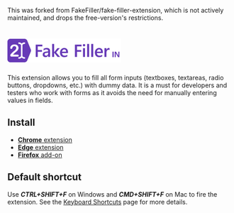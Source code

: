 This was forked from FakeFiller/fake-filler-extension, which is not actively maintained, and drops the free-version's restrictions.

# <img src="public/images/logo.svg" height="53" alt="Fake Filler" title="Fake Filler" />

This extension allows you to fill all form inputs (textboxes, textareas, radio buttons, dropdowns, etc.) with dummy data. It is a must for developers and testers who work with forms as it avoids the need for manually entering values in fields.

## Install

- [**Chrome** extension](https://chrome.google.com/webstore/detail/bnjjngeaknajbdcgpfkgnonkmififhfo)
- [**Edge** extension](https://microsoftedge.microsoft.com/addons/detail/bdcjobafgkjgckiikonbfcdocnhnaaii)
- [**Firefox** add-on](https://addons.mozilla.org/en-US/firefox/addon/fake-filler/)

## Default shortcut

Use **_CTRL+SHIFT+F_** on Windows and **_CMD+SHIFT+F_** on Mac to fire the extension. See the [Keyboard Shortcuts](https://github.com/FakeFiller/fake-filler-extension/wiki/Keyboard-Shortcuts) page for more details.
